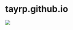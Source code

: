 # tayrp.github.io
[![](https://dcbadge.limes.pink/api/server/VwxvVTxRp2)](https://discord.gg/VwxvVTxRp2)
